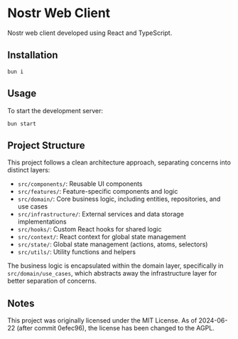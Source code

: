 # Nostr Web Client

Nostr web client developed using React and TypeScript.

## Installation

```
bun i
```

## Usage

To start the development server:

```
bun start
```

## Project Structure

This project follows a clean architecture approach, separating concerns into distinct layers:

- `src/components/`: Reusable UI components
- `src/features/`: Feature-specific components and logic
- `src/domain/`: Core business logic, including entities, repositories, and use cases
- `src/infrastructure/`: External services and data storage implementations
- `src/hooks/`: Custom React hooks for shared logic
- `src/context/`: React context for global state management
- `src/state/`: Global state management (actions, atoms, selectors)
- `src/utils/`: Utility functions and helpers

The business logic is encapsulated within the domain layer, specifically in `src/domain/use_cases`, which abstracts away the infrastructure layer for better separation of concerns.

## Notes

This project was originally licensed under the MIT License. As of 2024-06-22 (after commit 0efec96), the license has been changed to the AGPL.

